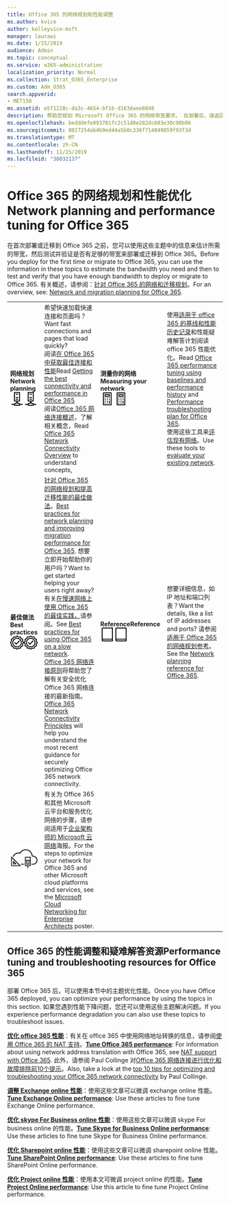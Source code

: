 ```yaml
---
title: Office 365 的网络规划和性能调整
ms.author: kvice
author: kelleyvice-msft
manager: laurawi
ms.date: 1/15/2019
audience: Admin
ms.topic: conceptual
ms.service: o365-administration
localization_priority: Normal
ms.collection: Strat_O365_Enterprise
ms.custom: Adm_O365
search.appverid:
- MET150
ms.assetid: e5f1228c-da3c-4654-bf16-d163daee8848
description: 帮助您规划 Microsoft Office 365 的网络带宽要求。 在部署后，请返回此处对 Office 365 性能进行微调和故障排除。
ms.openlocfilehash: bedddefe893781fc2c51d0e282dc603e30c90b06
ms.sourcegitcommit: 8027254ab4b9ed44a5b0c336f714049859f93f3d
ms.translationtype: MT
ms.contentlocale: zh-CN
ms.lasthandoff: 11/15/2019
ms.locfileid: "38032137"
---
```

# <a name="network-planning-and-performance-tuning-for-office-365"></a><span data-ttu-id="98e34-104">Office 365 的网络规划和性能优化</span><span class="sxs-lookup"><span data-stu-id="98e34-104">Network planning and performance tuning for Office 365</span></span>
<span data-ttu-id="98e34-105">在首次部署或迁移到 Office 365 之前，您可以使用这些主题中的信息来估计所需的带宽，然后测试并验证是否有足够的带宽来部署或迁移到 Office 365。</span><span class="sxs-lookup"><span data-stu-id="98e34-105">Before you deploy for the first time or migrate to Office 365, you can use the information in these topics to estimate the bandwidth you need and then to test and verify that you have enough bandwidth to deploy or migrate to Office 365.</span></span> <span data-ttu-id="98e34-106">有关概述，请参阅：[针对 Office 365 的网络和迁移规划](network-and-migration-planning.md)。</span><span class="sxs-lookup"><span data-stu-id="98e34-106">For an overview, see: [Network and migration planning for Office 365](network-and-migration-planning.md).</span></span>
  
|||||
|:-----|:-----|:-----|:-----|
|<span data-ttu-id="98e34-107">**网络规划**</span><span class="sxs-lookup"><span data-stu-id="98e34-107">**Network planning**</span></span> <br/> <span data-ttu-id="98e34-108">![网络](media/5e9dcd06-601b-4b28-88dc-f524e7548794.png)</span><span class="sxs-lookup"><span data-stu-id="98e34-108">![Network](media/5e9dcd06-601b-4b28-88dc-f524e7548794.png)</span></span>           <br/> |<span data-ttu-id="98e34-109">希望快速加载快速连接和页面吗？</span><span class="sxs-lookup"><span data-stu-id="98e34-109">Want fast connections and pages that load quickly?</span></span>  <br/> <span data-ttu-id="98e34-110">阅读[在 Office 365 中获取最佳连接和性能](https://aka.ms/o365perfprinciples)</span><span class="sxs-lookup"><span data-stu-id="98e34-110">Read [Getting the best connectivity and performance in Office 365](https://aka.ms/o365perfprinciples)</span></span> <br/> <span data-ttu-id="98e34-111">阅读[Office 365 网络连接概述](https://docs.microsoft.com/office365/enterprise/office-365-networking-overview)，了解相关概念，</span><span class="sxs-lookup"><span data-stu-id="98e34-111">Read [Office 365 Network Connectivity Overview](https://docs.microsoft.com/office365/enterprise/office-365-networking-overview) to understand concepts,</span></span>  <br/> |<span data-ttu-id="98e34-112">**测量你的网络**</span><span class="sxs-lookup"><span data-stu-id="98e34-112">**Measuring your network**</span></span> <br/> <span data-ttu-id="98e34-113">![计算器](media/d690a132-4884-40eb-a918-526bb3dff3cc.png)</span><span class="sxs-lookup"><span data-stu-id="98e34-113">![Calculator](media/d690a132-4884-40eb-a918-526bb3dff3cc.png)</span></span>           <br/> |<span data-ttu-id="98e34-114">使用[适用于 office 365 的](performance-troubleshooting-plan.md)[基线和性能历史记录](performance-tuning-using-baselines-and-history.md)和性能疑难解答计划阅读 office 365 性能优化。</span><span class="sxs-lookup"><span data-stu-id="98e34-114">Read [Office 365 performance tuning using baselines and performance history](performance-tuning-using-baselines-and-history.md) and [Performance troubleshooting plan for Office 365](performance-troubleshooting-plan.md).</span></span>  <br/> <span data-ttu-id="98e34-115">使用这些工具来[评估现有网络](network-and-migration-planning.md#calculators)。</span><span class="sxs-lookup"><span data-stu-id="98e34-115">Use these tools to [evaluate your existing network](network-and-migration-planning.md#calculators).</span></span>  <br/> |
|<span data-ttu-id="98e34-116">**最佳做法**</span><span class="sxs-lookup"><span data-stu-id="98e34-116">**Best practices**</span></span> <br/> <span data-ttu-id="98e34-117">![最佳做法](media/2a659a5c-1007-47d3-a6c6-a19e018ab29b.png)</span><span class="sxs-lookup"><span data-stu-id="98e34-117">![Best practices](media/2a659a5c-1007-47d3-a6c6-a19e018ab29b.png)</span></span>           <br/> |<span data-ttu-id="98e34-118">[针对 Office 365 的网络规划和提高迁移性能的最佳做法](network-and-migration-planning.md#BestPractices)。</span><span class="sxs-lookup"><span data-stu-id="98e34-118">[Best practices for network planning and improving migration performance for Office 365](network-and-migration-planning.md#BestPractices).</span></span> <span data-ttu-id="98e34-119">想要立即开始帮助你的用户吗？</span><span class="sxs-lookup"><span data-stu-id="98e34-119">Want to get started helping your users right away?</span></span> <span data-ttu-id="98e34-120">有关[在慢速网络上使用 Office 365 的最佳实践，](https://support.office.com/article/fd16c8d2-4799-4c39-8fd7-045f06640166)请参阅。</span><span class="sxs-lookup"><span data-stu-id="98e34-120">See [Best practices for using Office 365 on a slow network](https://support.office.com/article/fd16c8d2-4799-4c39-8fd7-045f06640166).</span></span>  <br/> <span data-ttu-id="98e34-121">[Office 365 网络连接原则](https://aka.ms/o365networkingprinciples)将帮助您了解有关安全优化 Office 365 网络连接的最新指南。</span><span class="sxs-lookup"><span data-stu-id="98e34-121">[Office 365 Network Connectivity Principles](https://aka.ms/o365networkingprinciples) will help you understand the most recent guidance for securely optimizing Office 365 network connectivity.</span></span>  <br/> |<span data-ttu-id="98e34-122">**Reference**</span><span class="sxs-lookup"><span data-stu-id="98e34-122">**Reference**</span></span> <br/> <span data-ttu-id="98e34-123">![书籍或日记](media/56dff3c1-f605-48d8-811f-7d13ce639ecd.png)</span><span class="sxs-lookup"><span data-stu-id="98e34-123">![Book or Journal](media/56dff3c1-f605-48d8-811f-7d13ce639ecd.png)</span></span>           <br/> |<span data-ttu-id="98e34-124">想要详细信息，如 IP 地址和端口列表？</span><span class="sxs-lookup"><span data-stu-id="98e34-124">Want the details, like a list of IP addresses and ports?</span></span> <span data-ttu-id="98e34-125">请参阅[适用于 Office 365 的网络规划参考](network-and-migration-planning.md#NetReference)。</span><span class="sxs-lookup"><span data-stu-id="98e34-125">See the [Network planning reference for Office 365](network-and-migration-planning.md#NetReference).</span></span>  <br/> |
|![请参阅适用于企业架构师的 Microsoft 云网络海报](media/3094be9f-2407-4fa5-896d-aa66ef7b9bb9.png)           <br/> |<span data-ttu-id="98e34-127">有关为 Office 365 和其他 Microsoft 云平台和服务优化网络的步骤，请参阅适用于[企业架构师的 Microsoft 云网络](https://aka.ms/cloudarchnetworking)海报。</span><span class="sxs-lookup"><span data-stu-id="98e34-127">For the steps to optimize your network for Office 365 and other Microsoft cloud platforms and services, see the [Microsoft Cloud Networking for Enterprise Architects](https://aka.ms/cloudarchnetworking) poster.</span></span>  <br/> |
   
## <a name="performance-tuning-and-troubleshooting-resources-for-office-365"></a><span data-ttu-id="98e34-128">Office 365 的性能调整和疑难解答资源</span><span class="sxs-lookup"><span data-stu-id="98e34-128">Performance tuning and troubleshooting resources for Office 365</span></span>
<span data-ttu-id="98e34-129"><a name="apptuning"> </a></span><span class="sxs-lookup"><span data-stu-id="98e34-129"></span></span>

<span data-ttu-id="98e34-130">部署 Office 365 后，可以使用本节中的主题优化性能。</span><span class="sxs-lookup"><span data-stu-id="98e34-130">Once you have Office 365 deployed, you can optimize your performance by using the topics in this section.</span></span> <span data-ttu-id="98e34-131">如果您遇到性能下降问题，您还可以使用这些主题解决问题。</span><span class="sxs-lookup"><span data-stu-id="98e34-131">If you experience performance degradation you can also use these topics to troubleshoot issues.</span></span>
  
 <span data-ttu-id="98e34-132">**[优化 office 365 性能](tune-office-365-performance.md)**：有关在 office 365 中使用网络地址转换的信息，请参阅[使用 Office 365 的 NAT 支持](nat-support-with-office-365.md)。</span><span class="sxs-lookup"><span data-stu-id="98e34-132">**[Tune Office 365 performance](tune-office-365-performance.md)**: For information about using network address translation with Office 365, see [NAT support with Office 365](nat-support-with-office-365.md).</span></span> <span data-ttu-id="98e34-133">此外，请参阅 Paul Collinge 对[Office 365 网络连接进行优化和故障排除前10个提示](https://blogs.technet.com/b/onthewire/archive/2014/06/18/top-10-tips-for-optimising-amp-troubleshooting-your-office-365-network-connectivity.aspx)。</span><span class="sxs-lookup"><span data-stu-id="98e34-133">Also, take a look at the [top 10 tips for optimizing and troubleshooting your Office 365 network connectivity](https://blogs.technet.com/b/onthewire/archive/2014/06/18/top-10-tips-for-optimising-amp-troubleshooting-your-office-365-network-connectivity.aspx) by Paul Collinge.</span></span> 
  
 <span data-ttu-id="98e34-134">**[调整 Exchange online 性能](tune-exchange-online-performance.md)**：使用这些文章可以微调 exchange online 性能。</span><span class="sxs-lookup"><span data-stu-id="98e34-134">**[Tune Exchange Online performance](tune-exchange-online-performance.md)**: Use these articles to fine tune Exchange Online performance.</span></span> 
  
 <span data-ttu-id="98e34-135">**[优化 skype For Business online 性能](tune-skype-for-business-online-performance.md)**：使用这些文章可以微调 skype For business online 的性能。</span><span class="sxs-lookup"><span data-stu-id="98e34-135">**[Tune Skype for Business Online performance](tune-skype-for-business-online-performance.md)**: Use these articles to fine tune Skype for Business Online performance.</span></span> 
  
 <span data-ttu-id="98e34-136">**[优化 Sharepoint online 性能](tune-sharepoint-online-performance.md)**：使用这些文章可以微调 sharepoint online 性能。</span><span class="sxs-lookup"><span data-stu-id="98e34-136">**[Tune SharePoint Online performance](tune-sharepoint-online-performance.md)**: Use these articles to fine tune SharePoint Online performance.</span></span> 
  
 <span data-ttu-id="98e34-137">**[优化 Project online 性能](https://support.office.com/article/12ba0ebd-c616-42e5-b9b6-cad570e8409c)**：使用本文可微调 project online 的性能。</span><span class="sxs-lookup"><span data-stu-id="98e34-137">**[Tune Project Online performance](https://support.office.com/article/12ba0ebd-c616-42e5-b9b6-cad570e8409c)**: Use this article to fine tune Project Online performance.</span></span> 
  

